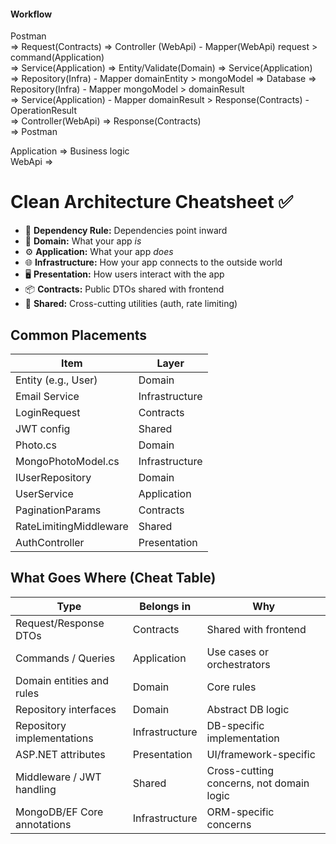 #### Workflow
Postman  
=> Request(Contracts) => Controller (WebApi) - Mapper(WebApi)  request > command(Application)  
=> Service(Application) => Entity/Validate(Domain) => Service(Application)  
=> Repository(Infra) - Mapper domainEntity > mongoModel => Database => Repository(Infra) - Mapper mongoModel > domainResult  
=> Service(Application) - Mapper domainResult > Response(Contracts) - OperationResult<Response>  
=> Controller(WebApi) => Response(Contracts)  
=> Postman  
  
Application => Business logic  
WebApi => 

# Clean Architecture Cheatsheet ✅

- 🔁 **Dependency Rule:** Dependencies point inward
- 🧱 **Domain:** What your app *is*
- ⚙️ **Application:** What your app *does*
- 🌐 **Infrastructure:** How your app connects to the outside world
- 🖥️ **Presentation:** How users interact with the app
- 📦 **Contracts:** Public DTOs shared with frontend
- 🧰 **Shared:** Cross-cutting utilities (auth, rate limiting)

## Common Placements

| Item                    | Layer          |
|-------------------------|----------------|
| Entity (e.g., User)     | Domain         |
| Email Service           | Infrastructure |
| LoginRequest            | Contracts      |
| JWT config              | Shared         |
| Photo.cs                | Domain         |
| MongoPhotoModel.cs      | Infrastructure |
| IUserRepository         | Domain         |
| UserService             | Application    |
| PaginationParams        | Contracts      |
| RateLimitingMiddleware  | Shared         |
| AuthController          | Presentation   |


## What Goes Where (Cheat Table)

| Type                        | Belongs in     | Why                                      |
| --------------------------- | -------------- | ---------------------------------------- |
| Request/Response DTOs       | Contracts      | Shared with frontend                     |
| Commands / Queries          | Application    | Use cases or orchestrators               |
| Domain entities and rules   | Domain         | Core rules                               |
| Repository interfaces       | Domain         | Abstract DB logic                        |
| Repository implementations  | Infrastructure | DB-specific implementation               |
| ASP.NET attributes          | Presentation   | UI/framework-specific                    |
| Middleware / JWT handling   | Shared         | Cross-cutting concerns, not domain logic |
| MongoDB/EF Core annotations | Infrastructure | ORM-specific concerns                    |

